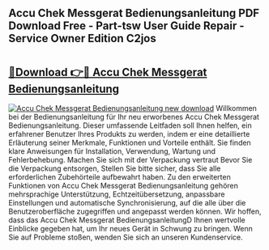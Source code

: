 ## Accu Chek Messgerat Bedienungsanleitung PDF Download Free - Part-tsw User Guide Repair - Service Owner Edition C2jos

# <h2><a href="http://df2j5me.blite.top/?on=Accu+Chek+Messgerat+Bedienungsanleitung">🔗Download 👉🔴 Accu Chek Messgerat Bedienungsanleitung</a></h2>

[![Accu Chek Messgerat Bedienungsanleitung new download](https://i.imgur.com/lujVjoI.png)](http://df2j5me.blite.top/?on=Accu+Chek+Messgerat+Bedienungsanleitung)
Willkommen bei der Bedienungsanleitung für Ihr neu erworbenes Accu Chek Messgerat Bedienungsanleitung. Dieser umfassende Leitfaden soll Ihnen helfen, ein erfahrener Benutzer Ihres Produkts zu werden, indem er eine detaillierte Erläuterung seiner Merkmale, Funktionen und Vorteile enthält. Sie finden klare Anweisungen für Installation, Verwendung, Wartung und Fehlerbehebung. Machen Sie sich mit der Verpackung vertraut Bevor Sie die Verpackung entsorgen, Stellen Sie bitte sicher, dass Sie alle erforderlichen Zubehörteile aufbewahrt haben. Zu den erweiterten Funktionen von Accu Chek Messgerat Bedienungsanleitung gehören mehrsprachige Unterstützung, Echtzeitübersetzung, anpassbare Einstellungen und automatische Synchronisierung, auf die alle über die Benutzeroberfläche zugegriffen und angepasst werden können. Wir hoffen, dass das Accu Chek Messgerat BedienungsanleitungD Ihnen wertvolle Einblicke gegeben hat, um Ihr neues Gerät in Schwung zu bringen. Wenn Sie auf Probleme stoßen, wenden Sie sich an unseren Kundenservice.
